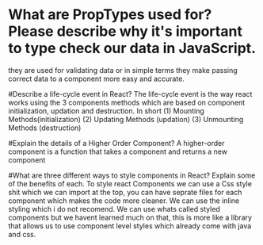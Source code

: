 # What are PropTypes used for? Please describe why it's important to type check our data in JavaScript.
 they are used for validating data or in simple terms they make passing correct data to a component more easy and accurate. 

#Describe a life-cycle event in React?
  The life-cycle event is the way react works using the 3 components methods which are  based on component initialization, updation and destruction. In short (1) Mounting Methods(initialization) (2) Updating Methods (updation) (3) Unmounting Methods (destruction)  

#Explain the details of a Higher Order Component?
A higher-order component is a function that takes a component and returns a new component

#What are three different ways to style components in React? Explain some of the benefits of each.
To style react Components we can use a Css style shit which we can import at the top, you can have seprate files for each component which makes the code more cleaner. We can use the inline styling which i do not recomend. We can use whats called styled components but we havent learned much on that, this is more like a library that allows us to use component level styles which already come with java and css.